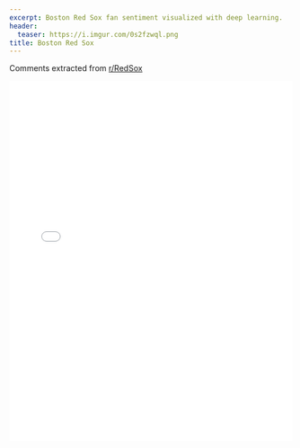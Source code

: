 ```yaml
---
excerpt: Boston Red Sox fan sentiment visualized with deep learning.
header:
  teaser: https://i.imgur.com/0s2fzwql.png
title: Boston Red Sox
---
```


Comments extracted from [r/RedSox](https://reddit.com/r/RedSox)
<iframe id="igraph" scrolling="no" style="border:none;" seamless="seamless" src="/plots/MLB/BOS.html" height="640" width="100%"></iframe>